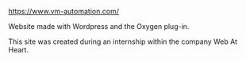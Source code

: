 https://www.vm-automation.com/ 

Website made with Wordpress and the Oxygen plug-in.

This site was created during an internship within the company Web At Heart.
